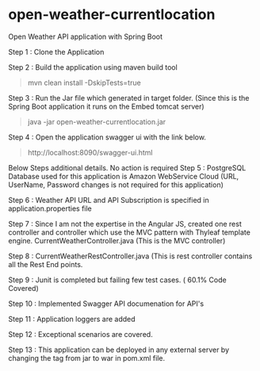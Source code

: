 # open-weather-currentlocation
Open Weather API application with Spring Boot

Step 1 : Clone the Application

Step 2 : Build the application using maven build tool
>mvn clean install -DskipTests=true

Step 3 : Run the Jar file which generated in target folder. (Since this is the Spring Boot application it runs on the Embed tomcat server)
>java -jar open-weather-currentlocation.jar

Step 4 : Open the application swagger ui with the link below.
>http://localhost:8090/swagger-ui.html

Below Steps additional details. No action is required
Step 5 : PostgreSQL Database used for this application is Amazon WebService Cloud (URL, UserName, Password changes is not required for this application)

Step 6 : Weather API URL and API Subscription is specified in application.properties file

Step 7 : Since I am not the expertise in the Angular JS, created one rest controller and controller which use the MVC pattern with Thyleaf template engine.
CurrentWeatherController.java (This is the MVC controller)

Step 8 : CurrentWeatherRestController.java (This is rest controller contains all the Rest End points.

Step 9 : Junit is completed but failing few test cases. ( 60.1% Code Covered)

Step 10 : Implemented Swagger API documenation for API's

Step 11 : Application loggers are added

Step 12 : Exceptional scenarios are covered.

Step 13 : This application can be deployed in any external server by changing the <packaging> tag from jar to war in pom.xml file.
